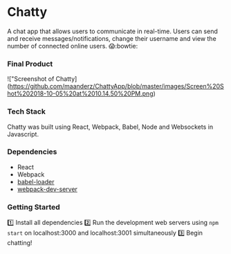 # Chatty 

A chat app that allows users to communicate in real-time.  Users can send and receive messages/notifications, change their username and view the number of connected online users. :scream::bowtie:

### Final Product

!["Screenshot of Chatty] (https://github.com/maanderz/ChattyApp/blob/master/images/Screen%20Shot%202018-10-05%20at%2010.14.50%20PM.png)


### Tech Stack

Chatty was built using React, Webpack, Babel, Node and Websockets in Javascript.

### Dependencies

* React
* Webpack
* [babel-loader](https://github.com/babel/babel-loader)
* [webpack-dev-server](https://github.com/webpack/webpack-dev-server)

### Getting Started
:one: Install all dependencies
:two: Run the development web servers using `npm start` on localhost:3000 and localhost:3001 simultaneously
:three: Begin chatting!